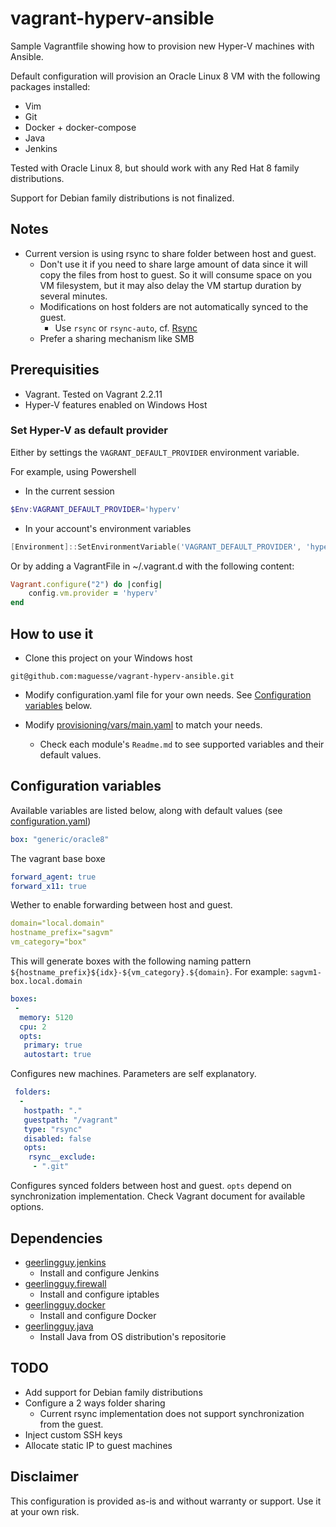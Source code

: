 # vagrant-hyperv-ansible

Sample Vagrantfile showing how to provision new Hyper-V machines with Ansible.

Default configuration will provision an Oracle Linux 8 VM with the following packages installed:

* Vim
* Git
* Docker + docker-compose
* Java
* Jenkins

Tested with Oracle Linux 8, but should work with any Red Hat 8 family distributions.

Support for Debian family distributions is not finalized.

## Notes

* Current version is using rsync to share folder between host and guest.
  * Don't use it if you need to share large amount of data since it will copy the files from host to guest. So it will consume space on you VM filesystem, but it may also delay the VM startup duration by several minutes.
  * Modifications on host folders are not automatically synced to the guest.
    * Use `rsync` or `rsync-auto`, cf. [Rsync](https://www.vagrantup.com/docs/synced-folders/rsync)
  * Prefer a sharing mechanism like SMB

## Prerequisities

* Vagrant. Tested on Vagrant  2.2.11
* Hyper-V features enabled on Windows Host

### Set Hyper-V as default provider

Either by settings the `VAGRANT_DEFAULT_PROVIDER` environment variable.

For example, using Powershell

* In the current session

```powershell
$Env:VAGRANT_DEFAULT_PROVIDER='hyperv'
```

* In your account's environment variables

```powershell
[Environment]::SetEnvironmentVariable('VAGRANT_DEFAULT_PROVIDER', 'hyperv', 'User')
```

Or by adding a VagrantFile in ~/.vagrant.d with the following content:

```rb
Vagrant.configure("2") do |config|
    config.vm.provider = 'hyperv'
end
```

## How to use it

* Clone this project on your Windows host

```shell
git@github.com:maguesse/vagrant-hyperv-ansible.git
```

* Modify configuration.yaml file for your own needs. See [Configuration variables](#configuration-variables) below.

* Modify [provisioning/vars/main.yaml](provisioning/vars/main.yaml) to match your needs.
  * Check each module's `Readme.md` to see supported variables and their default values.

## Configuration variables

Available variables are listed below, along with default values (see [configuration.yaml](./configuration.yaml))

```yaml
box: "generic/oracle8"
```

The vagrant base boxe

```yaml
forward_agent: true
forward_x11: true
```

Wether to enable forwarding between host and guest.

```yaml
domain="local.domain"
hostname_prefix="sagvm"
vm_category="box"
```

This will generate boxes with the following naming pattern `${hostname_prefix}${idx}-${vm_category}.${domain}`.
For example: `sagvm1-box.local.domain`

```yaml
boxes:
 -
  memory: 5120
  cpu: 2
  opts:
   primary: true
   autostart: true
```

Configures new machines. Parameters are self explanatory.

```yaml
 folders:
  -
   hostpath: "."
   guestpath: "/vagrant"
   type: "rsync"
   disabled: false
   opts:
    rsync__exclude:
     - ".git"
```

Configures synced folders between host and guest.
`opts` depend on synchronization implementation. Check Vagrant document for available options.

## Dependencies

* [geerlingguy.jenkins](https://github.com/geerlingguy/ansible-role-jenkins)
  * Install and configure Jenkins
* [geerlingguy.firewall](https://github.com/geerlingguy/ansible-role-firewall)
  * Install and configure iptables
* [geerlingguy.docker](https://github.com/geerlingguy/ansible-role-docker)
  * Install and configure Docker
* [geerlingguy.java](https://github.com/geerlingguy/ansible-role-java)
  * Install Java from OS distribution's repositorie

## TODO

* Add support for Debian family distributions
* Configure a 2 ways folder sharing
  * Current rsync implementation does not support synchronization from the guest.
* Inject custom SSH keys
* Allocate static IP to guest machines

## Disclaimer

This configuration is provided as-is and without warranty or support.  Use it at your own risk.
